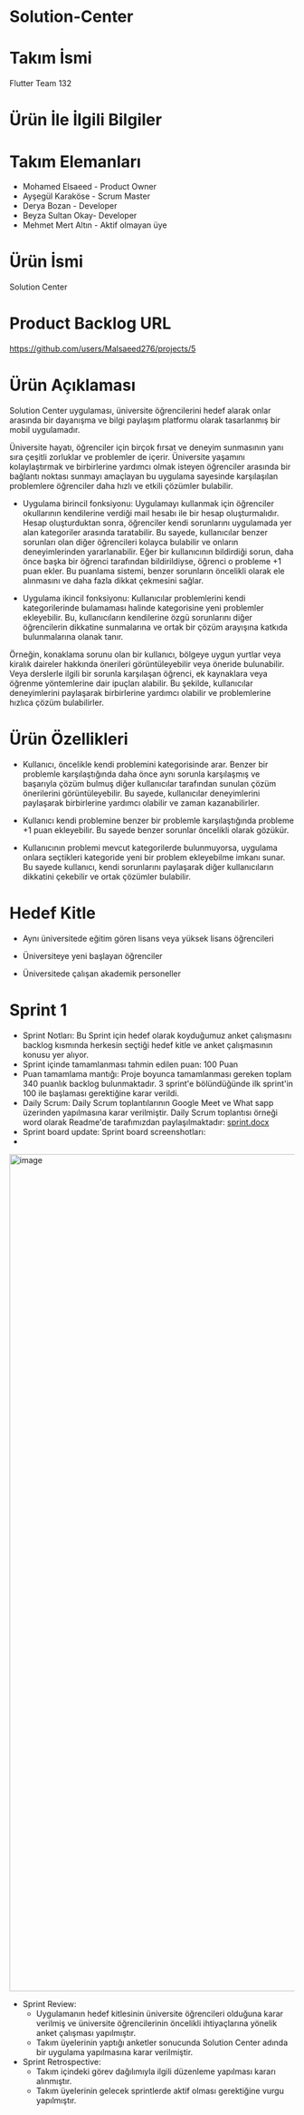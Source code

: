 # Solution-Center

# Takım İsmi
Flutter Team 132

# Ürün İle İlgili Bilgiler

# Takım Elemanları
- Mohamed Elsaeed - Product Owner
- Ayşegül Karaköse - Scrum Master
- Derya Bozan - Developer
- Beyza Sultan Okay- Developer 
- Mehmet Mert Altın - Aktif olmayan üye

# Ürün İsmi
Solution Center

# Product Backlog URL

https://github.com/users/Malsaeed276/projects/5

# Ürün Açıklaması
Solution Center uygulaması, üniversite öğrencilerini hedef alarak onlar arasında bir dayanışma ve bilgi paylaşım platformu olarak tasarlanmış bir mobil uygulamadır. 

Üniversite hayatı, öğrenciler için birçok fırsat ve deneyim sunmasının yanı sıra çeşitli zorluklar ve problemler de içerir. Üniversite yaşamını kolaylaştırmak ve birbirlerine yardımcı olmak isteyen öğrenciler arasında bir bağlantı noktası sunmayı amaçlayan bu uygulama sayesinde karşılaşılan problemlere öğrenciler daha hızlı ve etkili çözümler bulabilir. 

- Uygulama birincil fonksiyonu: Uygulamayı kullanmak için öğrenciler okullarının kendilerine verdiği mail hesabı ile bir hesap oluşturmalıdır. Hesap oluşturduktan sonra, öğrenciler kendi sorunlarını uygulamada yer alan kategoriler arasında taratabilir. Bu sayede, kullanıcılar benzer sorunları olan diğer öğrencileri kolayca bulabilir ve onların deneyimlerinden yararlanabilir. Eğer bir kullanıcının bildirdiği sorun, daha önce başka bir öğrenci tarafından bildirildiyse, öğrenci o probleme +1 puan ekler. Bu puanlama sistemi, benzer sorunların öncelikli olarak ele alınmasını ve daha fazla dikkat çekmesini sağlar.

- Uygulama ikincil fonksiyonu: Kullanıcılar problemlerini kendi kategorilerinde bulamaması halinde kategorisine yeni problemler ekleyebilir. Bu, kullanıcıların kendilerine özgü sorunlarını diğer öğrencilerin dikkatine sunmalarına ve ortak bir çözüm arayışına katkıda bulunmalarına olanak tanır.

Örneğin, konaklama sorunu olan bir kullanıcı, bölgeye uygun yurtlar veya kiralık daireler hakkında önerileri görüntüleyebilir veya öneride bulunabilir. Veya derslerle ilgili bir sorunla karşılaşan öğrenci, ek kaynaklara veya öğrenme yöntemlerine dair ipuçları alabilir. Bu şekilde, kullanıcılar deneyimlerini paylaşarak birbirlerine yardımcı olabilir ve problemlerine hızlıca çözüm bulabilirler.

# Ürün Özellikleri
- Kullanıcı, öncelikle kendi problemini kategorisinde arar. Benzer bir problemle karşılaştığında daha önce aynı sorunla karşılaşmış ve başarıyla çözüm bulmuş diğer kullanıcılar tarafından sunulan çözüm önerilerini görüntüleyebilir. Bu sayede, kullanıcılar deneyimlerini paylaşarak birbirlerine yardımcı olabilir ve zaman kazanabilirler.

- Kullanıcı kendi problemine benzer bir problemle karşılaştığında probleme +1 puan ekleyebilir. Bu sayede benzer sorunlar öncelikli olarak gözükür.

- Kullanıcının problemi mevcut kategorilerde bulunmuyorsa, uygulama onlara seçtikleri kategoride yeni bir problem ekleyebilme imkanı sunar. Bu sayede kullanıcı, kendi sorunlarını paylaşarak diğer kullanıcıların dikkatini çekebilir ve ortak çözümler bulabilir.

# Hedef Kitle
- Aynı üniversitede eğitim gören lisans veya yüksek lisans öğrencileri

- Üniversiteye yeni başlayan öğrenciler

- Üniversitede çalışan akademik personeller

# Sprint 1
- Sprint Notları: Bu Sprint için hedef olarak koyduğumuz anket çalışmasını backlog kısmında herkesin seçtiği hedef kitle ve anket çalışmasının konusu yer alıyor.
- Sprint içinde tamamlanması tahmin edilen puan: 100 Puan
- Puan tamamlama mantığı: Proje boyunca tamamlanması gereken toplam 340 puanlık backlog bulunmaktadır. 3 sprint'e bölündüğünde ilk sprint'in 100 ile başlaması gerektiğine karar verildi.
- Daily Scrum: Daily Scrum toplantılarının Google Meet ve What
sapp üzerinden yapılmasına karar verilmiştir. Daily Scrum toplantısı örneği word olarak Readme'de tarafımızdan paylaşılmaktadır: [sprint.docx](https://github.com/Malsaeed276/Soltion-Center/files/11782677/sprint.docx)
- Sprint board update: Sprint board screenshotları:
- 
<img width="1476" alt="image" src="https://github.com/Malsaeed276/Soltion-Center/assets/49440100/e124e201-6be2-4509-8e38-5cbd0e247519">


- Sprint Review: 
   * Uygulamanın hedef kitlesinin üniversite öğrencileri olduğuna karar verilmiş ve üniversite öğrencilerinin öncelikli ihtiyaçlarına yönelik anket çalışması yapılmıştır. 
   * Takım üyelerinin yaptığı anketler sonucunda Solution Center adında bir uygulama yapılmasına karar verilmiştir. 
- Sprint Retrospective:
   * Takım içindeki görev dağılımıyla ilgili düzenleme yapılması kararı alınmıştır.
   * Takım üyelerinin gelecek sprintlerde aktif olması gerektiğine vurgu yapılmıştır.
